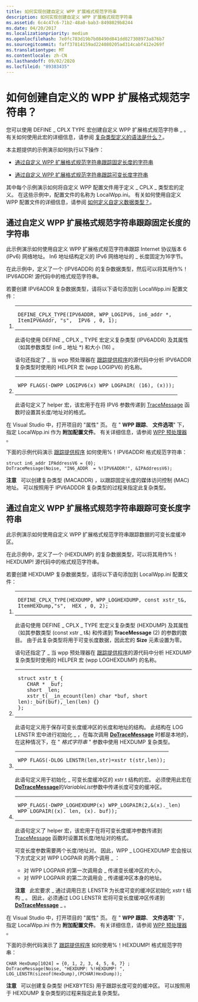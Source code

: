 ```yaml
---
title: 如何实现创建自定义 WPP 扩展格式规范字符串
description: 如何实现创建自定义 WPP 扩展格式规范字符串
ms.assetid: 6c4c47c6-71b2-48a0-bab3-8498029b8244
ms.date: 04/20/2017
ms.localizationpriority: medium
ms.openlocfilehash: 7e0fc783d19b7b08490d841dd027308973a876b7
ms.sourcegitcommit: faff37814159ad224080205ad314cabf412e269f
ms.translationtype: MT
ms.contentlocale: zh-CN
ms.lasthandoff: 09/02/2020
ms.locfileid: "89383435"
---
```

# <a name="how-do-i-create-custom-wpp-extended-format-specification-strings"></a>如何创建自定义的 WPP 扩展格式规范字符串？


您可以使用 DEFINE \_ CPLX TYPE 宏创建自定义 WPP 扩展格式规范字符串 \_ 。 有关如何使用此宏的详细信息，请参阅 [复杂类型定义的语法是什么？](what-is-the-syntax-of-the-complex-types-definition-.md)。

本主题提供的示例演示如何执行以下操作：

- [通过自定义 WPP 扩展格式规范字符串跟踪固定长度的字符串](#trace-fixed-length-strings-through-custom-wpp-extended-format-specification-strings)

- [通过自定义 WPP 扩展格式规范字符串跟踪可变长度字符串](#trace-variable-length-strings-through-custom-wpp-extended-format-specification-strings)

其中每个示例演示如何将自定义 WPP 配置文件用于定义 \_ CPLX \_ 类型宏的定义。 在这些示例中，配置文件的名称为 LocalWpp.ini。 有关如何使用自定义 WPP 配置文件的详细信息，请参阅 [如何定义自定义数据类型？](how-do-you-define-custom-data-types-.md)。

## <a name="trace-fixed-length-strings-through-custom-wpp-extended-format-specification-strings"></a>通过自定义 WPP 扩展格式规范字符串跟踪固定长度的字符串

此示例演示如何使用自定义 WPP 扩展格式规范字符串跟踪 Internet 协议版本 6 (IPv6) 网络地址。 In6 地址结构定义的 IPv6 网络地址的 \_ 长度固定为16字节。

在此示例中，定义了一个 (IPV6ADDR) 的复杂数据类型，然后可以将其用作%！IPV6ADDR! 源代码中的格式规范字符串。

若要创建 IPV6ADDR 复杂数据类型，请将以下语句添加到 LocalWpp.ini 配置文件：

1.  <span codelanguage=""></span>
    <table>
    <colgroup>
    <col width="100%" />
    </colgroup>
    <tbody>
    <tr class="odd">
    <td align="left"><pre><code>DEFINE_CPLX_TYPE(IPV6ADDR, WPP_LOGIPV6, in6_addr *, ItemIPV6Addr, "s", _IPV6_, 0, 1);</code></pre></td>
    </tr>
    </tbody>
    </table>

    此语句使用 DEFINE \_ CPLX \_ TYPE 宏定义复杂类型 (IPV6ADDR) 及其属性（如其参数类型 (in6 \_ 地址 \*) 和大小 (16) 。

    语句还指定了 \_ 当 wpp 预处理器在 [跟踪提供程序](trace-provider.md)的源代码中分析 IPV6ADDR 复杂类型时使用的 HELPER 宏 (wpp LOGIPV6) 的名称。

2.  <span codelanguage=""></span>
    <table>
    <colgroup>
    <col width="100%" />
    </colgroup>
    <tbody>
    <tr class="odd">
    <td align="left"><pre><code>WPP_FLAGS(-DWPP_LOGIPV6(x) WPP_LOGPAIR( (16), (x)));</code></pre></td>
    </tr>
    </tbody>
    </table>

    此语句定义了 helper 宏，该宏用于在将 IPV6 参数传递到 [TraceMessage](/windows/win32/api/evntrace/nf-evntrace-tracemessage) 函数时设置其长度/地址对的格式。

在 Visual Studio 中，打开项目的 "属性" 页。 在 " **WPP 跟踪**、 **文件选项**" 下，指定 LocalWpp.ini 作为 **附加配置文件**。 有关详细信息，请参阅 [WPP 预处理器](wpp-preprocessor.md) 。

下面的示例代码演示 [跟踪提供程序](trace-provider.md) 如何使用%！IPV6ADDR! 格式规范字符串：

```
struct in6_addr IPAddressV6 = {0};
DoTraceMessage(Noise, "IN6_ADDR  = %!IPV6ADDR!", &IPAddressV6);
```

**注意**   可以创建复杂类型 (MACADDR) ，以跟踪固定长度的媒体访问控制 (MAC) 地址。 可以按照用于 IPV6ADDDR 复杂类型的过程来指定此复杂类型。

 

## <a name="trace-variable-length-strings-through-custom-wpp-extended-format-specification-strings"></a>通过自定义 WPP 扩展格式规范字符串跟踪可变长度字符串

此示例演示如何使用自定义 WPP 扩展格式规范字符串跟踪数据的可变长度缓冲区。

在此示例中，定义了一个 (HEXDUMP) 的复杂数据类型，可以将其用作%！HEXDUMP! 源代码中的格式规范字符串。

若要创建 HEXDUMP 复杂数据类型，请将以下语句添加到 LocalWpp.ini 配置文件：

1.  <span codelanguage=""></span>
    <table>
    <colgroup>
    <col width="100%" />
    </colgroup>
    <tbody>
    <tr class="odd">
    <td align="left"><pre><code>DEFINE_CPLX_TYPE(HEXDUMP, WPP_LOGHEXDUMP, const xstr_t&, ItemHEXDump,"s", _HEX_, 0, 2);</code></pre></td>
    </tr>
    </tbody>
    </table>

    此语句使用 DEFINE \_ CPLX \_ TYPE 宏定义复杂类型 (HEXDUMP) 及其属性（如其参数类型 (const xstr \_ t&) 和传递到 **TraceMessage** (2) 的参数的数目。 由于此复杂类型将用于可变长度数据，因此宏的 **Size** 元素设置为零。

    语句还指定了 \_ 当 wpp 预处理器在 [跟踪提供程序](trace-provider.md)的源代码中分析 HEXDUMP 复杂类型时使用的 HELPER 宏 (wpp LOGHEXDUMP) 的名称。

2.  <span codelanguage=""></span>
    <table>
    <colgroup>
    <col width="100%" />
    </colgroup>
    <tbody>
    <tr class="odd">
    <td align="left"><pre><code>struct xstr_t {
       CHAR * _buf;
       short _len;
       xstr_t(__in_ecount(len) char *buf, short len):_buf(buf),_len(len) {}
    };</code></pre></td>
    </tr>
    </tbody>
    </table>

    此语句定义用于保存可变长度缓冲区的长度和地址的结构。 此结构在 LOG LENSTR 宏中进行初始化 \_ ，在每次调用 [**DoTraceMessage**](/previous-versions/windows/hardware/previsioning-framework/ff544918(v=vs.85)) 时都是本地的，在这种情况下，在 " *格式字符串* " 参数中使用 HEXDUMP 复杂类型。

3.  <span codelanguage=""></span>
    <table>
    <colgroup>
    <col width="100%" />
    </colgroup>
    <tbody>
    <tr class="odd">
    <td align="left"><pre><code>WPP_FLAGS(-DLOG_LENSTR(len,str)=xstr_t(str,len));</code></pre></td>
    </tr>
    </tbody>
    </table>

    此语句定义用于初始化 \_ 可变长度缓冲区的 xstr t 结构的宏。 必须使用此宏在[**DoTraceMessage**](/previous-versions/windows/hardware/previsioning-framework/ff544918(v=vs.85))的*VariableList*参数中传递长度可变的缓冲区。

4.  <span codelanguage=""></span>
    <table>
    <colgroup>
    <col width="100%" />
    </colgroup>
    <tbody>
    <tr class="odd">
    <td align="left"><pre><code>WPP_FLAGS(-DWPP_LOGHEXDUMP(x) WPP_LOGPAIR(2,&(x)._len) WPP_LOGPAIR((x)._len, (x)._buf));</code></pre></td>
    </tr>
    </tbody>
    </table>

    此语句定义了 helper 宏，该宏用于在将可变长度缓冲参数传递到 [TraceMessage](/windows/win32/api/evntrace/nf-evntrace-tracemessage) 函数时设置其长度/地址对的格式。

    可变长度参数需要两个长度/地址对。 因此，WPP \_ LOGHEXDUMP 宏会按以下方式定义对 WPP LOGPAIR 的两个调用 \_ ：

    -   对 WPP LOGPAIR 的第一次调用会 \_ 传递变长缓冲区的大小。
    -   对 WPP LOGPAIR 的第二次调用会 \_ 传递缓冲区本身的地址。

    **注意**   此宏要求 \_ 通过调用日志 LENSTR 为长度可变的缓冲区初始化 xstr t 结构 \_ 。 因此，必须通过 LOG LENSTR 宏将可变长度缓冲区传递到 [**DoTraceMessage**](/previous-versions/windows/hardware/previsioning-framework/ff544918(v=vs.85)) \_ 。

     

在 Visual Studio 中，打开项目的 "属性" 页。 在 " **WPP 跟踪**、 **文件选项**" 下，指定 LocalWpp.ini 作为 **附加配置文件**。 有关详细信息，请参阅 [WPP 预处理器](wpp-preprocessor.md) 。

下面的示例代码演示了 [跟踪提供程序](trace-provider.md) 如何使用%！HEXDUMP! 格式规范字符串：

```
CHAR HexDump[1024] = {0, 1, 2, 3, 4, 5, 6, 7} ;
DoTraceMessage(Noise, "HEXDUMP: %!HEXDUMP! ", LOG_LENSTR(sizeof(HexDump),(PCHAR)HexDump));
```

**注意**   可以创建复杂类型 (HEXBYTES) 用于跟踪长度可变的缓冲区。 可以按照用于 HEXDUMP 复杂类型的过程来指定此复杂类型。 